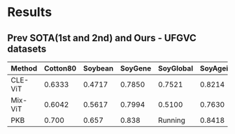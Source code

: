 # Results

## Prev SOTA(1st and 2nd) and Ours - UFGVC datasets

| Method | Cotton80 | Soybean | SoyGene | SoyGlobal | SoyAgeing |
|--------|-----|------|----------|---------|---------|
| CLE-ViT | 0.6333 | 0.4717 | 0.7850 | 0.7521 | 0.8214 |
| Mix-ViT | 0.6042 | 0.5617 | 0.7994| 0.5100 | 0.7630 |
| PKB    | 0.700 | 0.657 | 0.838 | Running | 0.8418 |